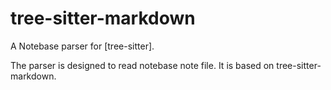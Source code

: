 # tree-sitter-markdown

A Notebase parser for [tree-sitter].

The parser is designed to read notebase note file. It is based on tree-sitter-markdown.


